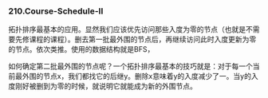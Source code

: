 ### 210.Course-Schedule-II

拓扑排序最基本的应用。显然我们应该优先访问那些入度为零的节点（也就是不需要先修课程的课程）。删去第一批最外围的节点后，再继续访问此时入度更新为零的节点。依次类推。使用的数据结构就是BFS，

如何确定第二批最外围的节点呢？一个拓扑排序最基本的技巧就是：对于每一个当前最外围的节点x，我们都找它的后继y。删除x意味着y的入度减少了一。当y的入度刚好被删到为零的时候，就说明它就能成为新的外围节点。
